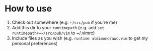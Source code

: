 # How to use

1. Check out somewhere (e.g. `~/src/pub` if you're me)
1. Add this dir to your `runtimepath` (e.g. add `set runtimepath+=~/src/pub/vim` to ~/.vimrc)
1. Include files as you wish (e.g. `runtime aldimond/awd.vim` to get my personal preferences)
